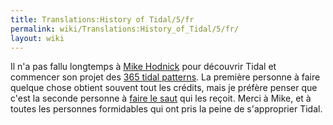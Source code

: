 ```yaml
---
title: Translations:History of Tidal/5/fr
permalink: wiki/Translations:History_of_Tidal/5/fr/
layout: wiki
---
```


Il n'a pas fallu longtemps à [Mike Hodnick](http://kindohm.com/) pour
découvrir Tidal et commencer son projet des [365 tidal
patterns](http://blog.kindohm.com/2014/09/14/365-tidal-patterns-finished).
La première personne à faire quelque chose obtient souvent tout les
crédits, mais je préfère penser que c'est la seconde personne à [faire
le saut](https://www.youtube.com/watch?v=fW8amMCVAJQ) qui les reçoit.
Merci à Mike, et à toutes les personnes formidables qui ont pris la
peine de s'approprier Tidal.
